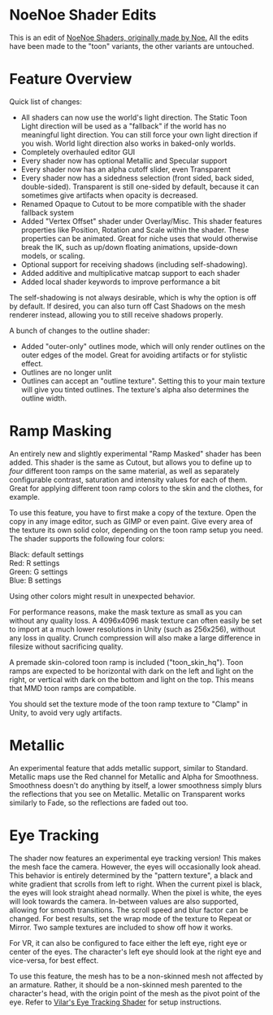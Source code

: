 # NoeNoe Shader Edits

This is an edit of [NoeNoe Shaders, originally made by Noe.](https://vrcat.club/threads/updated-29-5-18-noenoe-shaders.157/) All the edits have been made to the "toon" variants, the other variants are untouched.

# Feature Overview

Quick list of changes:

* All shaders can now use the world's light direction. The Static Toon Light direction will be used as a "fallback" if the world has no meaningful light direction. You can still force your own light direction if you wish. World light direction also works in baked-only worlds.
* Completely overhauled editor GUI
* Every shader now has optional Metallic and Specular support
* Every shader now has an alpha cutoff slider, even Transparent
* Every shader now has a sidedness selection (front sided, back sided, double-sided). Transparent is still one-sided by default, because it can sometimes give artifacts when opacity is decreased.
* Renamed Opaque to Cutout to be more compatible with the shader fallback system
* Added "Vertex Offset" shader under Overlay/Misc. This shader features properties like Position, Rotation and Scale within the shader. These properties can be animated. Great for niche uses that would otherwise break the IK, such as up/down floating animations, upside-down models, or scaling.
* Optional support for receiving shadows (including self-shadowing).
* Added additive and multiplicative matcap support to each shader
* Added local shader keywords to improve performance a bit

The self-shadowing is not always desirable, which is why the option is off by default. If desired, you can also turn off Cast Shadows on the mesh renderer instead, allowing you to still receive shadows properly.

A bunch of changes to the outline shader:

* Added "outer-only" outlines mode, which will only render outlines on the outer edges of the model. Great for avoiding artifacts or for stylistic effect.
* Outlines are no longer unlit
* Outlines can accept an "outline texture". Setting this to your main texture will give you tinted outlines. The texture's alpha also determines the outline width.

# Ramp Masking

An entirely new and slightly experimental "Ramp Masked" shader has been added. This shader is the same as Cutout, but allows you to define up to *four* different toon ramps on the same material, as well as separately configurable contrast, saturation and intensity values for each of them. Great for applying different toon ramp colors to the skin and the clothes, for example.

To use this feature, you have to first make a copy of the texture. Open the copy in any image editor, such as GIMP or even paint. Give every area of the texture its own solid
color, depending on the toon ramp setup you need. The shader supports the following four colors:

Black: default settings  
Red: R settings  
Green: G settings  
Blue: B settings  

Using other colors might result in unexpected behavior.

For performance reasons, make the mask texture as small as you can without any quality loss. A 4096x4096 mask texture can often easily be set to import at a much lower resolutions in Unity (such as 256x256),
without any loss in quality. Crunch compression will also make a large difference in filesize without sacrificing quality.

A premade skin-colored toon ramp is included ("toon_skin_hq"). Toon ramps are expected to be horizontal with dark on the left and light on the right, or vertical with dark on the bottom and light on the top. This means that MMD toon ramps are compatible.

You should set the texture mode of the toon ramp texture to "Clamp" in Unity, to avoid very ugly artifacts.

# Metallic

An experimental feature that adds metallic support, similar to Standard. Metallic maps use the Red channel for Metallic and Alpha for Smoothness. Smoothness doesn't do anything by itself, a lower smoothness simply blurs the reflections that you see on Metallic. Metallic on Transparent works similarly to Fade, so the reflections are faded out too.

# Eye Tracking
The shader now features an experimental eye tracking version! This makes the mesh face the camera. However, the eyes will occasionally look ahead. This behavior is entirely determined by the "pattern texture", a black and white gradient that scrolls from left to right. When the current pixel is black, the eyes will look straight ahead normally. When the pixel is white, the eyes will look towards the camera. In-between values are also supported, allowing for smooth transitions. The scroll speed and blur factor can be changed. For best results, set the wrap mode of the texture to Repeat or Mirror. Two sample textures are included to show off how it works.

For VR, it can also be configured to face either the left eye, right eye or center of the eyes. The character's left eye should look at the right eye and vice-versa, for best effect.

To use this feature, the mesh has to be a non-skinned mesh not affected by an armature. Rather, it should be a non-skinned mesh parented to the character's head, with the origin point of the mesh as the pivot point of the eye. Refer to [Vilar's Eye Tracking Shader](https://github.com/Vilar24/VilarVRC) for setup instructions.